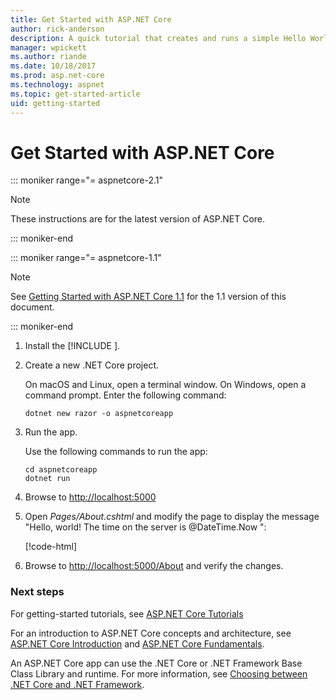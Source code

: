 ```yaml
---
title: Get Started with ASP.NET Core
author: rick-anderson
description: A quick tutorial that creates and runs a simple Hello World app using ASP.NET Core.
manager: wpickett
ms.author: riande
ms.date: 10/18/2017
ms.prod: asp.net-core
ms.technology: aspnet
ms.topic: get-started-article
uid: getting-started
---
```

# Get Started with ASP.NET Core

::: moniker range="= aspnetcore-2.1"

> [!NOTE]
> These instructions are for the latest version of ASP.NET Core.

::: moniker-end

::: moniker range="= aspnetcore-1.1"

> [!NOTE]
> See [Getting Started with ASP.NET Core 1.1](xref:getting-started-1.1) for the 1.1 version of this document.

::: moniker-end

1. Install the [!INCLUDE [](~/includes/net-core-sdk-download-link.md)].

2. Create a new .NET Core project.

   On macOS and Linux, open a terminal window. On Windows, open a command prompt. Enter the following command:

    ```terminal
    dotnet new razor -o aspnetcoreapp
    ```
    
3. Run the app.

    Use the following commands to run the app:

    ```terminal
    cd aspnetcoreapp
    dotnet run
    ```

4. Browse to [http://localhost:5000](http://localhost:5000)

5. Open <em>Pages/About.cshtml</em> and modify the page to display the message "Hello, world! The time on the server is @DateTime.Now ":

    [!code-html[](getting-started/sample/getting-started/about.cshtml?highlight=9&range=1-9)]

6. Browse to [http://localhost:5000/About](http://localhost:5000/About) and verify the changes.

### Next steps

For getting-started tutorials, see [ASP.NET Core Tutorials](tutorials/index.md)

For an introduction to ASP.NET Core concepts and architecture, see [ASP.NET Core Introduction](index.md) and [ASP.NET Core Fundamentals](fundamentals/index.md).

An ASP.NET Core app can use the .NET Core or .NET Framework Base Class Library and runtime. For more information, see [Choosing between .NET Core and .NET Framework](https://docs.microsoft.com/dotnet/articles/standard/choosing-core-framework-server).
